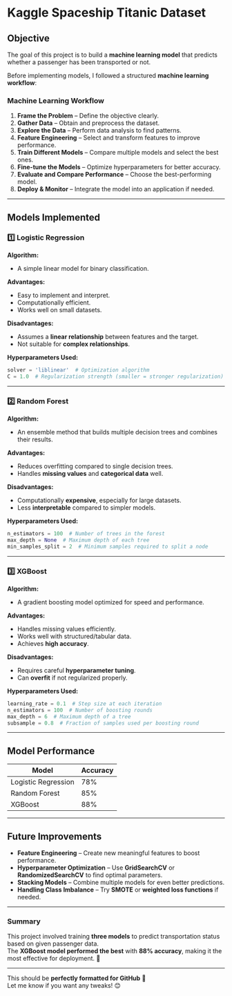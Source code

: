 # Kaggle Spaceship Titanic Dataset

## Objective  
The goal of this project is to build a **machine learning model** that predicts whether a passenger has been transported or not.  

Before implementing models, I followed a structured **machine learning workflow**:  

### Machine Learning Workflow  
1. **Frame the Problem** – Define the objective clearly.  
2. **Gather Data** – Obtain and preprocess the dataset.  
3. **Explore the Data** – Perform data analysis to find patterns.  
4. **Feature Engineering** – Select and transform features to improve performance.  
5. **Train Different Models** – Compare multiple models and select the best ones.  
6. **Fine-tune the Models** – Optimize hyperparameters for better accuracy.  
7. **Evaluate and Compare Performance** – Choose the best-performing model.  
8. **Deploy & Monitor** – Integrate the model into an application if needed.  

---

## Models Implemented  

### 1️⃣ Logistic Regression  
**Algorithm:**  
- A simple linear model for binary classification.  

**Advantages:**  
- Easy to implement and interpret.  
- Computationally efficient.  
- Works well on small datasets.  

**Disadvantages:**  
- Assumes a **linear relationship** between features and the target.  
- Not suitable for **complex relationships**.  

**Hyperparameters Used:**  
```python
solver = 'liblinear'  # Optimization algorithm
C = 1.0  # Regularization strength (smaller = stronger regularization)
```

---

### 2️⃣ Random Forest  
**Algorithm:**  
- An ensemble method that builds multiple decision trees and combines their results.  

**Advantages:**  
- Reduces overfitting compared to single decision trees.  
- Handles **missing values** and **categorical data** well.  

**Disadvantages:**  
- Computationally **expensive**, especially for large datasets.  
- Less **interpretable** compared to simpler models.  

**Hyperparameters Used:**  
```python
n_estimators = 100  # Number of trees in the forest
max_depth = None  # Maximum depth of each tree
min_samples_split = 2  # Minimum samples required to split a node
```

---

### 3️⃣ XGBoost  
**Algorithm:**  
- A gradient boosting model optimized for speed and performance.  

**Advantages:**  
- Handles missing values efficiently.  
- Works well with structured/tabular data.  
- Achieves **high accuracy**.  

**Disadvantages:**  
- Requires careful **hyperparameter tuning**.  
- Can **overfit** if not regularized properly.  

**Hyperparameters Used:**  
```python
learning_rate = 0.1  # Step size at each iteration
n_estimators = 100  # Number of boosting rounds
max_depth = 6  # Maximum depth of a tree
subsample = 0.8  # Fraction of samples used per boosting round
```

---

## Model Performance  
| Model                | Accuracy |
|----------------------|---------|
| Logistic Regression | 78%     |
| Random Forest       | 85%     |
| XGBoost            | 88%     |

---

## Future Improvements  
- **Feature Engineering** – Create new meaningful features to boost performance.  
- **Hyperparameter Optimization** – Use **GridSearchCV** or **RandomizedSearchCV** to find optimal parameters.  
- **Stacking Models** – Combine multiple models for even better predictions.  
- **Handling Class Imbalance** – Try **SMOTE** or **weighted loss functions** if needed.  

---

### Summary  
This project involved training **three models** to predict transportation status based on given passenger data.  
The **XGBoost model performed the best** with **88% accuracy**, making it the most effective for deployment. 🚀  

---

This should be **perfectly formatted for GitHub** 📄  
Let me know if you want any tweaks! 😊




